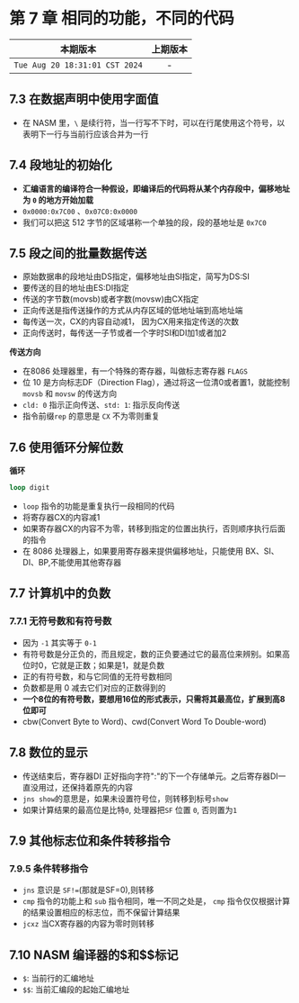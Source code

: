 # 第 7 章 相同的功能，不同的代码

|本期版本|上期版本|
|:---:|:---:|
|`Tue Aug 20 18:31:01 CST 2024`| -

## 7.3 在数据声明中使用字面值

* 在 NASM 里，`\` 是续行符，当一行写不下时，可以在行尾使用这个符号，以表明下一行与当前行应该合并为一行

## 7.4 段地址的初始化

* **汇编语言的编译符合一种假设，即编译后的代码将从某个内存段中，偏移地址为 `0` 的地方开始加载**
* `0x0000:0x7C00` 、`0x07C0:0x0000`
* 我们可以把这 512 字节的区域堪称一个单独的段，段的基地址是 `0x7C0`

## 7.5 段之间的批量数据传送

* 原始数据串的段地址由DS指定，偏移地址由SI指定，简写为DS:SI
* 要传送的目的地址由ES:DI指定
* 传送的字节数(movsb)或者字数(movsw)由CX指定
* 正向传送是指传送操作的方式从内存区域的低地址端到高地址端
* 每传送一次，CX的内容自动减1， 因为CX用来指定传送的次数
* 正向传送时，每传送一子节或者一个字时SI和DI加1或者加2

**传送方向**

* 在8086 处理器里，有一个特殊的寄存器，叫做标志寄存器 `FLAGS`
* 位 10 是方向标志DF（Direction Flag），通过将这一位清0或者置1，就能控制 `movsb` 和 `movsw` 的传送方向
* `cld: 0` 指示正向传送、`std: 1`: 指示反向传送
* 指令前缀`rep` 的意思是 `CX` 不为零则重复


## 7.6 使用循环分解位数

**循环**

```asm
loop digit
```
* `loop` 指令的功能是重复执行一段相同的代码
* 将寄存器CX的内容减1
* 如果寄存器CX的内容不为零，转移到指定的位置出执行，否则顺序执行后面的指令
* 在 8086 处理器上，如果要用寄存器来提供偏移地址，只能使用 BX、SI、DI、BP,不能使用其他寄存器

## 7.7 计算机中的负数


### 7.7.1 无符号数和有符号数

* 因为 `-1` 其实等于 `0-1`
* 有符号数是分正负的，而且规定，数的正负要通过它的最高位来辨别。如果高位时0，它就是正数；如果是1，就是负数
* 正的有符号数，和与它同值的无符号数相同
* 负数都是用 0 减去它们对应的正数得到的
* **一个8位的有符号数，要想用16位的形式表示，只需将其最高位，扩展到高8位即可**
* cbw(Convert Byte to Word)、cwd(Convert Word To Double-word)

## 7.8 数位的显示

* 传送结束后，寄存器DI 正好指向字符":"的下一个存储单元。之后寄存器DI一直没用过，还保持着原先的内容
* `jns show`的意思是，如果未设置符号位，则转移到标号`show`
* 如果计算结果的最高位是比特`0`, 处理器把`SF` 位置 `0`, 否则置为`1`

## 7.9 其他标志位和条件转移指令

### 7.9.5 条件转移指令

* `jns` 意识是 `SF!=`(那就是SF=0),则转移
* `cmp` 指令的功能上和 `sub` 指令相同，唯一不同之处是， `cmp` 指令仅仅根据计算的结果设置相应的标志位，而不保留计算结果
* `jcxz` 当CX寄存器的内容为零时则转移

## 7.10 NASM 编译器的\$和\$\$标记

* `$`: 当前行的汇编地址
* `$$`: 当前汇编段的起始汇编地址
